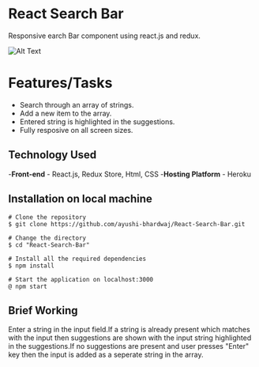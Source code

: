 # React Search Bar
Responsive earch Bar component using react.js and redux.

![Alt Text](https://i.imgur.com/fJCxBFd.gif)
# Features/Tasks
- Search through an array of strings.
- Add a new item to the array.
- Entered string is highlighted in the suggestions.
- Fully resposive on all screen sizes.


## Technology Used
-**Front-end** - React.js, Redux Store, Html, CSS
-**Hosting Platform** - Heroku

## Installation on local machine
```
# Clone the repository
$ git clone https://github.com/ayushi-bhardwaj/React-Search-Bar.git

# Change the directory 
$ cd "React-Search-Bar"

# Install all the required dependencies
$ npm install

# Start the application on localhost:3000
@ npm start
``` 
## Brief Working 
Enter a string in the input field.If a string is already present which matches with the input then suggestions are shown with the input string highlighted in the suggestions.If no suggestions are present and user presses "Enter" key then the input is added as a seperate string in the array.



 

 
 


